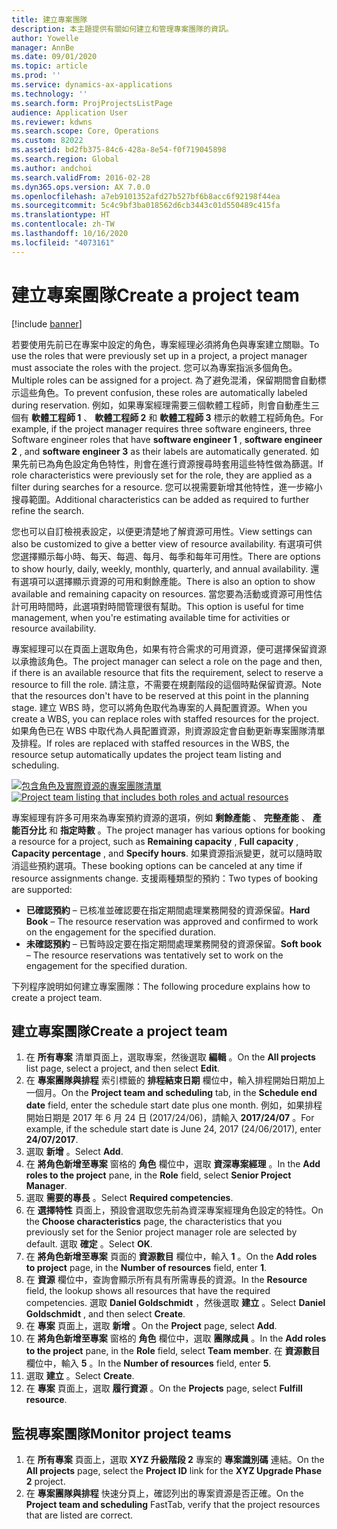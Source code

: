 ```yaml
---
title: 建立專案團隊
description: 本主題提供有關如何建立和管理專案團隊的資訊。
author: Yowelle
manager: AnnBe
ms.date: 09/01/2020
ms.topic: article
ms.prod: ''
ms.service: dynamics-ax-applications
ms.technology: ''
ms.search.form: ProjProjectsListPage
audience: Application User
ms.reviewer: kdwns
ms.search.scope: Core, Operations
ms.custom: 82022
ms.assetid: bd2fb375-84c6-428a-8e54-f0f719045898
ms.search.region: Global
ms.author: andchoi
ms.search.validFrom: 2016-02-28
ms.dyn365.ops.version: AX 7.0.0
ms.openlocfilehash: a7eb9101352afd27b527bf6b8acc6f92198f44ea
ms.sourcegitcommit: 5c4c9bf3ba018562d6cb3443c01d550489c415fa
ms.translationtype: HT
ms.contentlocale: zh-TW
ms.lasthandoff: 10/16/2020
ms.locfileid: "4073161"
---
```

# <a name="create-a-project-team"></a><span data-ttu-id="55107-103">建立專案團隊</span><span class="sxs-lookup"><span data-stu-id="55107-103">Create a project team</span></span>

[!include [banner](../includes/banner.md)]

<span data-ttu-id="55107-104">若要使用先前已在專案中設定的角色，專案經理必須將角色與專案建立關聯。</span><span class="sxs-lookup"><span data-stu-id="55107-104">To use the roles that were previously set up in a project, a project manager must associate the roles with the project.</span></span> <span data-ttu-id="55107-105">您可以為專案指派多個角色。</span><span class="sxs-lookup"><span data-stu-id="55107-105">Multiple roles can be assigned for a project.</span></span> <span data-ttu-id="55107-106">為了避免混淆，保留期間會自動標示這些角色。</span><span class="sxs-lookup"><span data-stu-id="55107-106">To prevent confusion, these roles are automatically labeled during reservation.</span></span> <span data-ttu-id="55107-107">例如，如果專案經理需要三個軟體工程師，則會自動產生三個有 **軟體工程師 1** 、 **軟體工程師 2** 和 **軟體工程師 3** 標示的軟體工程師角色。</span><span class="sxs-lookup"><span data-stu-id="55107-107">For example, if the project manager requires three software engineers, three Software engineer roles that have **software engineer 1** , **software engineer 2** , and **software engineer 3** as their labels are automatically generated.</span></span> <span data-ttu-id="55107-108">如果先前已為角色設定角色特性，則會在進行資源搜尋時套用這些特性做為篩選。</span><span class="sxs-lookup"><span data-stu-id="55107-108">If role characteristics were previously set for the role, they are applied as a filter during searches for a resource.</span></span> <span data-ttu-id="55107-109">您可以視需要新增其他特性，進一步縮小搜尋範圍。</span><span class="sxs-lookup"><span data-stu-id="55107-109">Additional characteristics can be added as required to further refine the search.</span></span>

<span data-ttu-id="55107-110">您也可以自訂檢視表設定，以便更清楚地了解資源可用性。</span><span class="sxs-lookup"><span data-stu-id="55107-110">View settings can also be customized to give a better view of resource availability.</span></span> <span data-ttu-id="55107-111">有選項可供您選擇顯示每小時、每天、每週、每月、每季和每年可用性。</span><span class="sxs-lookup"><span data-stu-id="55107-111">There are options to show hourly, daily, weekly, monthly, quarterly, and annual availability.</span></span> <span data-ttu-id="55107-112">還有選項可以選擇顯示資源的可用和剩餘產能。</span><span class="sxs-lookup"><span data-stu-id="55107-112">There is also an option to show available and remaining capacity on resources.</span></span> <span data-ttu-id="55107-113">當您要為活動或資源可用性估計可用時間時，此選項對時間管理很有幫助。</span><span class="sxs-lookup"><span data-stu-id="55107-113">This option is useful for time management, when you're estimating available time for activities or resource availability.</span></span>

<span data-ttu-id="55107-114">專案經理可以在頁面上選取角色，如果有符合需求的可用資源，便可選擇保留資源以承擔該角色。</span><span class="sxs-lookup"><span data-stu-id="55107-114">The project manager can select a role on the page and then, if there is an available resource that fits the requirement, select to reserve a resource to fill the role.</span></span> <span data-ttu-id="55107-115">請注意，不需要在規劃階段的這個時點保留資源。</span><span class="sxs-lookup"><span data-stu-id="55107-115">Note that the resources don't have to be reserved at this point in the planning stage.</span></span> <span data-ttu-id="55107-116">建立 WBS 時，您可以將角色取代為專案的人員配置資源。</span><span class="sxs-lookup"><span data-stu-id="55107-116">When you create a WBS, you can replace roles with staffed resources for the project.</span></span> <span data-ttu-id="55107-117">如果角色已在 WBS 中取代為人員配置資源，則資源設定會自動更新專案團隊清單及排程。</span><span class="sxs-lookup"><span data-stu-id="55107-117">If roles are replaced with staffed resources in the WBS, the resource setup automatically updates the project team listing and scheduling.</span></span>

<span data-ttu-id="55107-118">[![包含角色及實際資源的專案團隊清單](./media/projectresourcing03-1024x368.jpg)](./media/projectresourcing03.jpg)</span><span class="sxs-lookup"><span data-stu-id="55107-118">[![Project team listing that includes both roles and actual resources](./media/projectresourcing03-1024x368.jpg)](./media/projectresourcing03.jpg)</span></span> 

<span data-ttu-id="55107-119">專案經理有許多可用來為專案預約資源的選項，例如 **剩餘產能** 、 **完整產能** 、 **產能百分比** 和 **指定時數** 。</span><span class="sxs-lookup"><span data-stu-id="55107-119">The project manager has various options for booking a resource for a project, such as **Remaining capacity** , **Full capacity** , **Capacity percentage** , and **Specify hours**.</span></span> <span data-ttu-id="55107-120">如果資源指派變更，就可以隨時取消這些預約選項。</span><span class="sxs-lookup"><span data-stu-id="55107-120">These booking options can be canceled at any time if resource assignments change.</span></span> <span data-ttu-id="55107-121">支援兩種類型的預約：</span><span class="sxs-lookup"><span data-stu-id="55107-121">Two types of booking are supported:</span></span>

- <span data-ttu-id="55107-122">**已確認預約** – 已核准並確認要在指定期間處理業務開發的資源保留。</span><span class="sxs-lookup"><span data-stu-id="55107-122">**Hard Book** – The resource reservation was approved and confirmed to work on the engagement for the specified duration.</span></span>
- <span data-ttu-id="55107-123">**未確認預約** – 已暫時設定要在指定期間處理業務開發的資源保留。</span><span class="sxs-lookup"><span data-stu-id="55107-123">**Soft book** – The resource reservations was tentatively set to work on the engagement for the specified duration.</span></span>

<span data-ttu-id="55107-124">下列程序說明如何建立專案團隊：</span><span class="sxs-lookup"><span data-stu-id="55107-124">The following procedure explains how to create a project team.</span></span>

## <a name="create-a-project-team"></a><span data-ttu-id="55107-125">建立專案團隊</span><span class="sxs-lookup"><span data-stu-id="55107-125">Create a project team</span></span>

1. <span data-ttu-id="55107-126">在 **所有專案** 清單頁面上，選取專案，然後選取 **編輯** 。</span><span class="sxs-lookup"><span data-stu-id="55107-126">On the **All projects** list page, select a project, and then select **Edit**.</span></span>
2. <span data-ttu-id="55107-127">在 **專案團隊與排程** 索引標籤的 **排程結束日期** 欄位中，輸入排程開始日期加上一個月。</span><span class="sxs-lookup"><span data-stu-id="55107-127">On the **Project team and scheduling** tab, in the **Schedule end date** field, enter the schedule start date plus one month.</span></span> <span data-ttu-id="55107-128">例如，如果排程開始日期是 2017 年 6 月 24 日 (2017/24/06)，請輸入 **2017/24/07** 。</span><span class="sxs-lookup"><span data-stu-id="55107-128">For example, if the schedule start date is June 24, 2017 (24/06/2017), enter **24/07/2017**.</span></span>
3. <span data-ttu-id="55107-129">選取 **新增** 。</span><span class="sxs-lookup"><span data-stu-id="55107-129">Select **Add**.</span></span>
4. <span data-ttu-id="55107-130">在 **將角色新增至專案** 窗格的 **角色** 欄位中，選取 **資深專案經理** 。</span><span class="sxs-lookup"><span data-stu-id="55107-130">In the **Add roles to the project** pane, in the **Role** field, select **Senior Project Manager**.</span></span>
5. <span data-ttu-id="55107-131">選取 **需要的專長** 。</span><span class="sxs-lookup"><span data-stu-id="55107-131">Select **Required competencies**.</span></span>
6. <span data-ttu-id="55107-132">在 **選擇特性** 頁面上，預設會選取您先前為資深專案經理角色設定的特性。</span><span class="sxs-lookup"><span data-stu-id="55107-132">On the **Choose characteristics** page, the characteristics that you previously set for the Senior project manager role are selected by default.</span></span> <span data-ttu-id="55107-133">選取 **確定** 。</span><span class="sxs-lookup"><span data-stu-id="55107-133">Select **OK**.</span></span>
7. <span data-ttu-id="55107-134">在 **將角色新增至專案** 頁面的 **資源數目** 欄位中，輸入 **1** 。</span><span class="sxs-lookup"><span data-stu-id="55107-134">On the **Add roles to project** page, in the **Number of resources** field, enter **1**.</span></span>
8. <span data-ttu-id="55107-135">在 **資源** 欄位中，查詢會顯示所有具有所需專長的資源。</span><span class="sxs-lookup"><span data-stu-id="55107-135">In the **Resource** field, the lookup shows all resources that have the required competencies.</span></span> <span data-ttu-id="55107-136">選取 **Daniel Goldschmidt** ，然後選取 **建立** 。</span><span class="sxs-lookup"><span data-stu-id="55107-136">Select **Daniel Goldschmidt** , and then select **Create**.</span></span>
9. <span data-ttu-id="55107-137">在 **專案** 頁面上，選取 **新增** 。</span><span class="sxs-lookup"><span data-stu-id="55107-137">On the **Project** page, select **Add**.</span></span>
10. <span data-ttu-id="55107-138">在 **將角色新增至專案** 窗格的 **角色** 欄位中，選取 **團隊成員** 。</span><span class="sxs-lookup"><span data-stu-id="55107-138">In the **Add roles to the project** pane, in the **Role** field, select **Team member**.</span></span> <span data-ttu-id="55107-139">在 **資源數目** 欄位中，輸入 **5** 。</span><span class="sxs-lookup"><span data-stu-id="55107-139">In the **Number of resources** field, enter **5**.</span></span>
11. <span data-ttu-id="55107-140">選取 **建立** 。</span><span class="sxs-lookup"><span data-stu-id="55107-140">Select **Create**.</span></span>
12. <span data-ttu-id="55107-141">在 **專案** 頁面上，選取 **履行資源** 。</span><span class="sxs-lookup"><span data-stu-id="55107-141">On the **Projects** page, select **Fulfill resource**.</span></span>

## <a name="monitor-project-teams"></a><span data-ttu-id="55107-142">監視專案團隊</span><span class="sxs-lookup"><span data-stu-id="55107-142">Monitor project teams</span></span>
1. <span data-ttu-id="55107-143">在 **所有專案** 頁面上，選取 **XYZ 升級階段 2** 專案的 **專案識別碼** 連結。</span><span class="sxs-lookup"><span data-stu-id="55107-143">On the **All projects** page, select the **Project ID** link for the **XYZ Upgrade Phase 2** project.</span></span>
2. <span data-ttu-id="55107-144">在 **專案團隊與排程** 快速分頁上，確認列出的專案資源是否正確。</span><span class="sxs-lookup"><span data-stu-id="55107-144">On the **Project team and scheduling** FastTab, verify that the project resources that are listed are correct.</span></span>
